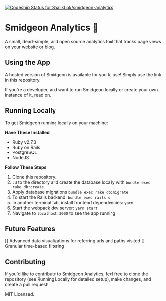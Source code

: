 [![Codeship Status for SaalikLok/smidgeon-analytics](https://app.codeship.com/projects/ba7db401-22c9-477a-9297-faabe91164ce/status?branch=main)](https://app.codeship.com/projects/443342)

# Smidgeon Analytics 🦜
A small, dead-simple, and open source analytics tool that tracks page views on your website or blog.

## Using the App
A hosted version of Smidgeon is available for you to use! Simply use the link in this repository.

If you're a developer, and want to run Smidgeon locally or create your own instance of it, read on.

## Running Locally
To get Smidgeon running locally on your machine:

**Have These Installed**
- Ruby v2.7.3
- Ruby on Rails
- PostgreSQL
- NodeJS

**Follow These Steps**

1. Clone this repository.
2. `cd` to the directory and create the database locally with `bundle exec rake db:create`
3. Apply database migrations `bundle exec rake db:migrate`
4. To start the Rails backend: `bundle exec rails s`
5. In another terminal tab, install frontend dependencies: `yarn`
6. Start the webpack dev server: `yarn start`
7. Navigate to `localhost:3000` to see the app running


## Future Features
[] Advanced data visualizations for referring urls and paths visited
[] Granular time-based filtering

## Contributing
If you'd like to contribute to Smidgeon Analytics, feel free to clone the repository (see Running Locally for detailed setup), make changes, and create a pull request!


MIT Licensed.
